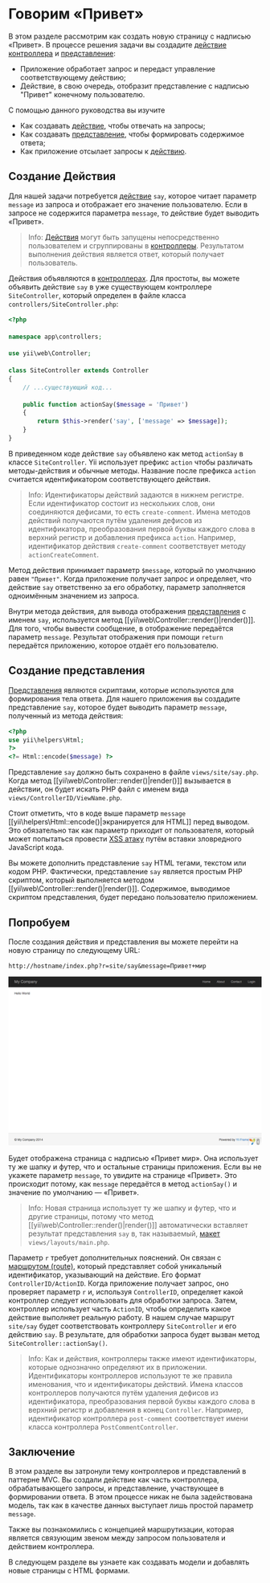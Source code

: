 Говорим «Привет»
================

В этом разделе рассмотрим как создать новую страницу с надписью «Привет». В процессе решения задачи вы создадите
[действие контроллера](structure-controllers.md) и [представление](structure-views.md):

* Приложение обработает запрос и передаст управление соответствующему действию;
* Действие, в свою очередь, отобразит представление с надписью "Привет" конечному пользователю.

С помощью данного руководства вы изучите

* Как создавать [действие](structure-controllers.md), чтобы отвечать на запросы;
* Как создавать [представление](structure-views.md), чтобы формировать содержимое ответа;
* Как приложение отсылает запросы к [действию](structure-controllers.md).


Создание Действия <span id="creating-action"></span>
------------------------------------------------

Для нашей задачи потребуется [действие](structure-controllers.md) `say`, которое читает параметр `message` из
запроса и отображает его значение пользователю. Если в запросе не содержится параметра `message`, то действие будет
выводить «Привет».

> Info: [Действия](structure-controllers.md) могут быть запущены непосредственно пользователем и сгруппированы в
  [контроллеры](structure-controllers.md). Результатом выполнения действия является ответ, который получает пользователь.

Действия объявляются в [контроллерах](structure-controllers.md). Для простоты, вы можете объявить действие
`say` в уже существующем контроллере `SiteController`, который определен в файле класса `controllers/SiteController.php`:

```php
<?php

namespace app\controllers;

use yii\web\Controller;

class SiteController extends Controller
{
    // ...существующий код...

    public function actionSay($message = 'Привет')
    {
        return $this->render('say', ['message' => $message]);
    }
}
```

В приведенном коде действие `say` объявлено как метод `actionSay` в классе `SiteController`.
Yii использует префикс `action` чтобы различать методы-действия и обычные методы. Название после префикса `action`
считается идентификатором соответствующего действия.

> Info: Идентификаторы действий задаются в нижнем регистре. Если идентификатор состоит из нескольких слов, они
  соединяются дефисами, то есть `create-comment`. Имена методов действий получаются путём удаления дефисов
  из идентификатора, преобразования первой буквы каждого слова в верхний регистр и добавления префикса `action`.
  Например, идентификатор действия `create-comment` соответствует методу `actionCreateComment`.

Метод действия принимает параметр `$message`, который по умолчанию равен `"Привет"`. Когда приложение получает запрос
и определяет, что действие `say` ответственно за его обработку, параметр заполняется одноимённым значением из запроса.

Внутри метода действия, для вывода отображения [представления](structure-views.md) с именем `say`, используется метод
[[yii\web\Controller::render()|render()]]. Для того, чтобы вывести сообщение, в отображение передаётся параметр `message`.
Результат отображения при помощи `return` передаётся приложению, которое отдаёт его пользователю.


Создание представления <span id="creating-view"></span>
---------------------------------------------------

[Представления](structure-views.md) являются скриптами, которые используются для формирования тела ответа. Для нашего
приложения вы создадите представление `say`, которое будет выводить параметр `message`, полученный из метода действия:

```php
<?php
use yii\helpers\Html;
?>
<?= Html::encode($message) ?>
```

Представление `say` должно быть сохранено в файле `views/site/say.php`. Когда метод [[yii\web\Controller::render()|render()]]
вызывается в действии, он будет искать PHP файл с именем вида `views/ControllerID/ViewName.php`.

Стоит отметить, что в коде выше параметр `message` [[yii\helpers\Html::encode()|экранируется для HTML]] перед выводом.
Это обязательно так как параметр приходит от пользователя, который может попытаться провести
[XSS атаку](http://ru.wikipedia.org/wiki/%D0%9C%D0%B5%D0%B6%D1%81%D0%B0%D0%B9%D1%82%D0%BE%D0%B2%D1%8B%D0%B9_%D1%81%D0%BA%D1%80%D0%B8%D0%BF%D1%82%D0%B8%D0%BD%D0%B3)
путём вставки зловредного JavaScript кода.

Вы можете дополнить представление `say` HTML тегами, текстом или кодом PHP. Фактически, представление `say` является
простым PHP скриптом, который выполняется методом [[yii\web\Controller::render()|render()]]. Содержимое, выводимое
скриптом представления, будет передано пользователю приложением.


Попробуем <span id="trying-it-out"></span>
--------------------------------------

После создания действия и представления вы можете перейти на новую страницу по следующему URL:

```
http://hostname/index.php?r=site/say&message=Привет+мир
```

![Привет, мир](images/start-hello-world.png)

Будет отображена страница с надписью «Привет мир». Она использует ту же шапку и футер, что и остальные страницы приложения.
Если вы не укажете параметр `message`, то увидите на странице «Привет». Это происходит потому, как `message` передаётся
в метод `actionSay()` и значение по умолчанию — «Привет».

> Info: Новая страница использует ту же шапку и футер, что и другие страницы, потому что метод
  [[yii\web\Controller::render()|render()]] автоматически вставляет результат представления `say` в, так называемый, 
  [макет](structure-views.md) `views/layouts/main.php`.

Параметр `r` требует дополнительных пояснений. Он связан с [маршрутом (route)](runtime-routing.md), который представляет
собой уникальный идентификатор, указывающий на действие. Его формат `ControllerID/ActionID`. Когда приложение получает
запрос, оно проверяет параметр `r` и, используя `ControllerID`, определяет какой контроллер следует использовать для
обработки запроса. Затем, контроллер использует часть `ActionID`, чтобы определить какое действие выполняет реальную работу.
В нашем случае маршрут `site/say` будет соответствовать контроллеру `SiteController` и его действию `say`. 
В результате, для обработки запроса будет вызван метод `SiteController::actionSay()`.

> Info: Как и действия, контроллеры также имеют идентификаторы, которые однозначно определяют их в приложении.
  Идентификаторы контроллеров используют те же правила именования, что и идентификаторы действий. Имена классов
  контроллеров получаются путём удаления дефисов из идентификатора, преобразования первой буквы каждого слова в
  верхний регистр и добавления в конец `Controller`. Например, идентификатор контроллера `post-comment` соответствует
  имени класса контроллера `PostCommentController`.


Заключение <span id="summary"></span>
-----------------------------

В этом разделе вы затронули тему контроллеров и представлений в паттерне MVC. Вы создали действие как часть контроллера,
обрабатывающего запросы, и представление, участвующее в формировании ответа. В этом процессе никак не была задействована
модель, так как в качестве данных выступает лишь простой параметр `message`.

Также вы познакомились с концепцией маршрутизации, которая является связующим звеном между запросом пользователя и
действием контроллера.

В следующем разделе вы узнаете как создавать модели и добавлять новые страницы с HTML формами.

